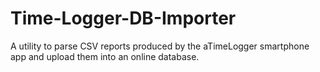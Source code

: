 # Time-Logger-DB-Importer
A utility to parse CSV reports produced by the aTimeLogger smartphone app and upload them into an online database.
